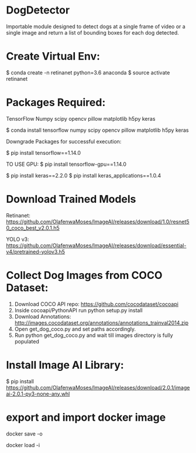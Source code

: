 # DogDetector

Importable module designed to detect dogs at a single frame of video or a single image and return a list of bounding boxes for each dog detected.

# Create Virtual Env:
$ conda create -n retinanet python=3.6 anaconda
$ source activate retinanet

# Packages Required:
TensorFlow
Numpy
scipy
opencv
pillow
matplotlib
h5py
keras

$ conda install tensorflow numpy scipy opencv pillow matplotlib h5py keras

Downgrade Packages for successful execution:

$ pip install tensorflow==1.14.0
  
  TO USE GPU: $ pip install tensorflow-gpu==1.14.0

$ pip install keras==2.2.0
$ pip install keras_applications==1.0.4

# Download Trained Models

Retinanet: https://github.com/OlafenwaMoses/ImageAI/releases/download/1.0/resnet50_coco_best_v2.0.1.h5

YOLO v3: https://github.com/OlafenwaMoses/ImageAI/releases/download/essential-v4/pretrained-yolov3.h5

# Collect Dog Images from COCO Dataset:
1. Download COCO API repo: https://github.com/cocodataset/cocoapi
2. Inside cocoapi/PythonAPI run python setup.py install
3. Download Annotations: http://images.cocodataset.org/annotations/annotations_trainval2014.zip
4. Open get_dog_coco.py and set paths accordingly.
5. Run python get_dog_coco.py and wait till images directory is fully populated

# Install Image AI Library:

$ pip install https://github.com/OlafenwaMoses/ImageAI/releases/download/2.0.1/imageai-2.0.1-py3-none-any.whl

# export and import docker image

docker save -o <path for generated tar file> <image name>

docker load -i <path to image tar file>
